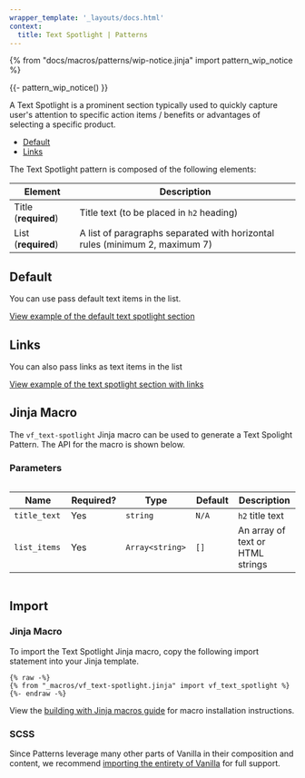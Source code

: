 ```yaml
---
wrapper_template: '_layouts/docs.html'
context:
  title: Text Spotlight | Patterns
---
```


{% from "docs/macros/patterns/wip-notice.jinja" import pattern_wip_notice %}

{{- pattern_wip_notice() }}

A Text Spotlight is a prominent section typically used to quickly capture user's attention to specific action items / benefits or advantages of selecting a specific product.

- [Default](#default)
- [Links](#links)

The Text Spotlight pattern is composed of the following elements:

| Element              | Description                                                                 |
| -------------------- | --------------------------------------------------------------------------- |
| Title (**required**) | Title text (to be placed in `h2` heading)                                   |
| List (**required**)  | A list of paragraphs separated with horizontal rules (minimum 2, maximum 7) |

## Default

You can use pass default text items in the list.

<div class="embedded-example"><a href="/docs/examples/patterns/text-spotlight/default" class="js-example" data-lang="jinja">
View example of the default text spotlight section
</a></div>

## Links

You can also pass links as text items in the list

<div class="embedded-example"><a href="/docs/examples/patterns/text-spotlight/links" class="js-example" data-lang="jinja">
View example of the text spotlight section with links
</a></div>

## Jinja Macro

The `vf_text-spotlight` Jinja macro can be used to generate a Text Spolight Pattern. The API for the macro is shown below.

### Parameters

<div style="overflow: auto;">
  <table>
    <thead>
      <tr>
        <th style="width: 220px;">Name</th>
        <th style="width: 160px;">Required?</th>
        <th style="width: 160px;">Type</th>
        <th style="width: 160px;">Default</th>
        <th style="width: 250px;">Description</th>
      </tr>
    </thead>
    <tbody>
      <tr>
        <td>
          <code>title_text</code>
        </td>
        <td>
          Yes
        </td>
        <td>
          <code>string</code>
        </td>
        <td>
          <code>N/A</code>
        </td>
        <td>
          <code>h2</code> title text
        </td>
      </tr>
      <tr>
        <td>
          <code>list_items</code>
        </td>
        <td>
          Yes
        </td>
        <td>
          <code>Array&lt;string&gt;</code>
        </td>
        <td>
          <code>[]</code>
        </td>
        <td>
          An array of text or HTML strings
        </td>
      </tr>
    </tbody>
  </table>
</div>

## Import

### Jinja Macro

To import the Text Spotlight Jinja macro, copy the following import statement into your
Jinja template.

```jinja
{% raw -%}
{% from "_macros/vf_text-spotlight.jinja" import vf_text_spotlight %}
{%- endraw -%}
```

View the [building with Jinja macros guide](/docs/building-vanilla#jinja-macros)
for macro installation instructions.

### SCSS

Since Patterns leverage many other parts of Vanilla in their composition and content, we
recommend [importing the entirety of Vanilla](/docs#install) for full support.
